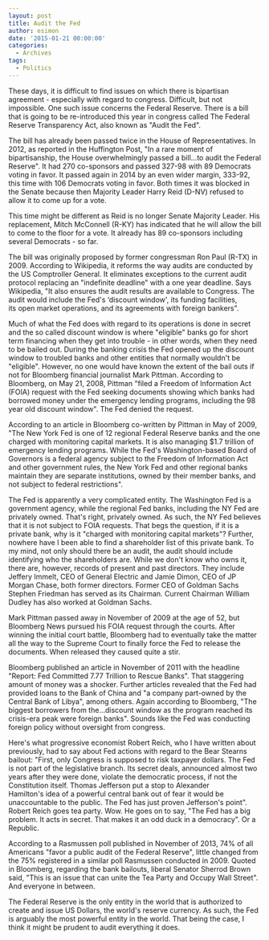 ```yaml
---
layout: post
title: Audit the Fed
author: esimon
date: '2015-01-21 00:00:00'
categories:
  - Archives
tags:
  - Politics
---
```

These days, it is difficult to find issues on which there is bipartisan agreement - especially with regard to congress. Difficult, but not impossible. One such issue concerns the Federal Reserve. There is a bill that is going to be re-introduced this year in congress called The Federal Reserve Transparency Act, also known as "Audit the Fed". 

The bill has already been passed twice in the House of Representatives. In 2012, as reported in the Huffington Post, "In a rare moment of bipartisanship, the House overwhelmingly passed a bill…to audit the Federal Reserve". It had 270 co-sponsors and passed 327-98 with 89 Democrats voting in favor. It passed again in 2014 by an even wider margin, 333-92, this time with 106 Democrats voting in favor. Both times it was blocked in the Senate because then Majority Leader Harry Reid (D-NV) refused to allow it to come up for a vote. 

This time might be different as Reid is no longer Senate Majority Leader. His replacement, Mitch McConnell (R-KY) has indicated that he will allow the bill to come to the floor for a vote. It already has 89 co-sponsors including several Democrats - so far. 

The bill was originally proposed by former congressman Ron Paul (R-TX) in 2009. According to Wikipedia, it reforms the way audits are conducted by the US Comptroller General. It eliminates exceptions to the current audit protocol replacing an "indefinite deadline" with a one year deadline. Says Wikipedia, "It also ensures the audit results are available to Congress. The audit would include the Fed's ‘discount window', its funding facilities, its open market operations, and its agreements with foreign bankers".

Much of what the Fed does with regard to its operations is done in secret and the so called discount window is where "eligible" banks go for short term financing when they get into trouble - in other words, when they need to be bailed out. During the banking crisis the Fed opened up the discount window to troubled banks and other entities that normally wouldn't be "eligible". However, no one would have known the extent of the bail outs if not for Bloomberg financial journalist Mark Pittman. According to Bloomberg, on May 21, 2008, Pittman "filed a Freedom of Information Act (FOIA) request with the Fed seeking documents showing which banks had borrowed money under the emergency lending programs, including the 98 year old discount window". The Fed denied the request. 

According to an article in Bloomberg co-written by Pittman in May of 2009, "The New York Fed is one of 12 regional Federal Reserve banks and the one charged with monitoring capital markets. It is also managing $1.7 trillion of emergency lending programs. While the Fed's Washington-based Board of Governors is a federal agency subject to the Freedom of Information Act and other government rules, the New York Fed and other regional banks maintain they are separate institutions, owned by their member banks, and not subject to federal restrictions". 

The Fed is apparently a very complicated entity. The Washington Fed is a government agency, while the regional Fed banks, including the NY Fed are privately owned. That's right, privately owned. As such, the NY Fed believes that it is not subject to FOIA requests. That begs the question, if it is a private bank, why is it "charged with monitoring capital markets"? Further, nowhere have I been able to find a shareholder list of this private bank. To my mind, not only should there be an audit, the audit should include identifying who the shareholders are. While we don't know who owns it, there are, however, records of present and past directors. They include Jeffery Immelt, CEO of General Electric and Jamie Dimon, CEO of JP Morgan Chase, both former directors. Former CEO of Goldman Sachs Stephen Friedman has served as its Chairman. Current Chairman William Dudley has also worked at Goldman Sachs. 

Mark Pittman passed away in November of 2009 at the age of 52, but Bloomberg News pursued his FOIA request through the courts. After winning the initial court battle, Bloomberg had to eventually take the matter all the way to the Supreme Court to finally force the Fed to release the documents. When released they caused quite a stir. 

Bloomberg published an article in November of 2011 with the headline "Report: Fed Committed 7.77 Trillion to Rescue Banks". That staggering amount of money was a shocker. Further articles revealed that the Fed had provided loans to the Bank of China and "a company part-owned by the Central Bank of Libya", among others. Again according to Bloomberg, "The biggest borrowers from the…discount window as the program reached its crisis-era peak were foreign banks". Sounds like the Fed was conducting foreign policy without oversight from congress. 

Here's what progressive economist Robert Reich, who I have written about previously, had to say about Fed actions with regard to the Bear Stearns bailout: "First, only Congress is supposed to risk taxpayer dollars. The Fed is not part of the legislative branch. Its secret deals, announced almost two years after they were done, violate the democratic process, if not the Constitution itself. Thomas Jefferson put a stop to Alexander Hamilton's idea of a powerful central bank out of fear it would be unaccountable to the public. The Fed has just proven Jefferson's point". Robert Reich goes tea party. Wow. He goes on to say, "The Fed has a big problem. It acts in secret. That makes it an odd duck in a democracy". Or a Republic. 

According to a Rasmussen poll published in November of 2013, 74% of all Americans "favor a public audit of the Federal Reserve", little changed from the 75% registered in a similar poll Rasmussen conducted in 2009. Quoted in Bloomberg, regarding the bank bailouts, liberal Senator Sherrod Brown said, "This is an issue that can unite the Tea Party and Occupy Wall Street". And everyone in between. 

The Federal Reserve is the only entity in the world that is authorized to create and issue US Dollars, the world's reserve currency. As such, the Fed is arguably the most powerful entity in the world. That being the case, I think it might be prudent to audit everything it does. 

